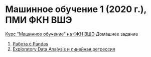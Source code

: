 # Машинное обучение 1 (2020 г.), ПМИ ФКН ВШЭ
[Курс "Машинное обучение" на ФКН ВШЭ](https://github.com/esokolov/ml-course-hse)
Домашнее задание
1. [Работа с Pandas](https://github.com/OshchepkovSA/hse_fcs/blob/main/homework-practice-01-pandas.ipynb)
2. [Exploratory Data Analysis и линейная регрессия](https://github.com/OshchepkovSA/hse_fcs/blob/main/homework-practice-02-linregr.ipynb) 
